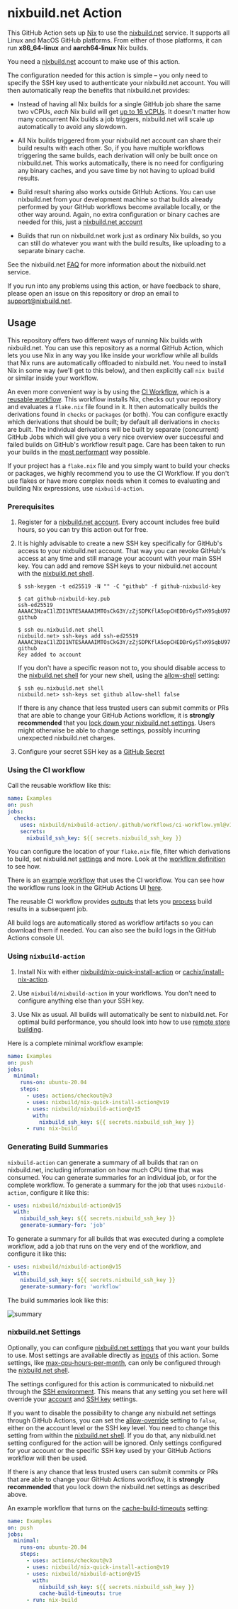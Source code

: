 # nixbuild.net Action

This GitHub Action sets up [Nix](https://nixos.org/nix/) to use the
[nixbuild.net](https://nixbuild.net) service. It supports all Linux and MacOS
GitHub platforms. From either of those platforms, it can run **x86_64-linux**
and **aarch64-linux** Nix builds.

You need a [nixbuild.net](https://nixbuild.net) account to make use of this
action.

The configuration needed for this action is simple &ndash; you only need to
specify the SSH key used to authenticate your nixbuild.net account. You will
then automatically reap the benefits that nixbuild.net provides:

* Instead of having all Nix builds for a single GitHub job share the same two
  vCPUs, _each_ Nix build will get [up to 16 vCPUs](https://blog.nixbuild.net/posts/2020-06-25-automatic-resource-optimization.html).
  It doesn't matter how many concurrent Nix builds a job triggers, nixbuild.net
  will scale up automatically to avoid any slowdown.

* All Nix builds triggered from your nixbuild.net account can share their build
  results with each other. So, if you have multiple workflows triggering the
  same builds, each derivation will only be built once on nixbuild.net.  This
  works automatically, there is no need for configuring any binary caches, and
  you save time by not having to upload build results.

* Build result sharing also works outside GitHub Actions. You can use
  nixbuild.net from your development machine so that builds already performed
  by your GitHub workflows become available locally, or the other way around.
  Again, no extra configuration or binary caches are needed for this, just a
  [nixbuild.net account](https://docs.nixbuild.net/getting-started/)

* Builds that run on nixbuild.net work just as ordinary Nix builds, so you can
  still do whatever you want with the build results, like uploading to a
  separate binary cache.

See the nixbuild.net [FAQ](https://nixbuild.net/#faq) for more information
about the nixbuild.net service.

If you run into any problems using this action, or have feedback to share,
please open an issue on this repository or drop an email to
[support@nixbuild.net](mailto:support@nixbuild.net).


## Usage

This repository offers two different ways of running Nix builds with
nixbuild.net. You can use this repository as a normal GitHub Action, which lets
you use Nix in any way you like inside your workflow while all builds that Nix
runs are automatically offloaded to nixbuild.net. You need to install Nix in
some way (we'll get to this below), and then explicitly call `nix build` or
similar inside your workflow.

An even more convenient way is by using the [CI
Workflow](.github/workflows/ci-workflow.yml), which is a [reusable
workflow](https://docs.github.com/en/actions/using-workflows/reusing-workflows).
This workflow installs Nix, checks out your repository and evaluates a
`flake.nix` file found in it. It then automatically builds the derivations
found in `checks` or `packages` (or both). You can configure exactly which
derivations that should be built; by default all derivations in `checks` are
built. The individual derivations will be built by separate (concurrent) GitHub
Jobs which will give you a very nice overview over successful and failed builds
on GitHub's workflow result page. Care has been taken to run your builds in the
[most
performant](https://blog.nixbuild.net/posts/2022-03-16-lightning-fast-ci-with-nixbuild-net.html)
way possible.

If your project has a `flake.nix` file and you simply want to build your checks
or packages, we highly recommend you to use the CI Workflow. If you don't use
flakes or have more complex needs when it comes to evaluating and building
Nix expressions, use `nixbuild-action`.

### Prerequisites

1. Register for a [nixbuild.net account](https://nixbuild.net/#register). Every
   account includes free build hours, so you can try this action out for free.

2. It is highly advisable to create a new SSH key specifically for GitHub's
   access to your nixbuild.net account. That way you can revoke GitHub's access
   at any time and still manage your account with your main SSH key. You can
   add and remove SSH keys to your nixbuild.net account with the
   [nixbuild.net shell](https://docs.nixbuild.net/getting-started/#adding-an-ssh-key).

   ```text
   $ ssh-keygen -t ed25519 -N "" -C "github" -f github-nixbuild-key

   $ cat github-nixbuild-key.pub
   ssh-ed25519 AAAAC3NzaC1lZDI1NTE5AAAAIMTOsCkG3Y/zZjSDPKflA5opCHEDBrGySTxK9SqbU979 github

   $ ssh eu.nixbuild.net shell
   nixbuild.net> ssh-keys add ssh-ed25519 AAAAC3NzaC1lZDI1NTE5AAAAIMTOsCkG3Y/zZjSDPKflA5opCHEDBrGySTxK9SqbU979 github
   Key added to account
   ```

   If you don't have a specific reason not to, you should disable access to
   the [nixbuild.net shell](http://docs.nixbuild.net/nixbuild-shell/#nixbuild-shell)
   for your new shell, using the
   [allow-shell](https://docs.nixbuild.net/settings/#allow-shell) setting:

   ```
   $ ssh eu.nixbuild.net shell
   nixbuild.net> ssh-keys set github allow-shell false
   ```

   If there is any chance that less trusted users can submit commits or PRs that
   are able to change your GitHub Actions workflow, it is **strongly recommended**
   that you [lock down your nixbuild.net settings](#nixbuildnet-settings). Users
   might otherwise be able to change settings, possibly incurring unexpected
   nixbuild.net charges.

3. Configure your secret SSH key as a [GitHub Secret](https://docs.github.com/en/actions/reference/encrypted-secrets)

### Using the CI workflow

Call the reusable workflow like this:

```yaml
name: Examples
on: push
jobs:
  checks:
    uses: nixbuild/nixbuild-action/.github/workflows/ci-workflow.yml@v15
    secrets:
      nixbuild_ssh_key: ${{ secrets.nixbuild_ssh_key }}
```

You can configure the location of your `flake.nix` file, filter which
derivations to build, set nixbuild.net [settings](./#nixbuildnet-settings) and
more. Look at the [workflow definition](.github/workflows/ci-workflow.yml#L36)
to see how.

There is an [example workflow](.github/workflows/ci-example.yml) that uses the
CI workflow. You can see how the workflow runs look in the GitHub Actions UI
[here](https://github.com/nixbuild/nixbuild-action/actions/workflows/ci-example.yml).

The reusable CI workflow provides
[outputs](.github/workflows/ci-workflow.yml#L20) that lets you
[process](.github/workflows/ci-example.yml#L50) build results in a subsequent
job.

All build logs are automatically stored as workflow artifacts so you can
download them if needed. You can also see the build logs in the GitHub Actions
console UI.

### Using `nixbuild-action`

1. Install Nix with either [nixbuild/nix-quick-install-action](https://github.com/marketplace/actions/nix-quick-install) or [cachix/install-nix-action](https://github.com/marketplace/actions/install-nix).

2. Use `nixbuild/nixbuild-action` in your workflows. You don't need to configure
   anything else than your SSH key.

3. Use Nix as usual. All builds will automatically be sent to nixbuild.net.
   For optimal build performance, you should look into how to use
   [remote store building](https://blog.nixbuild.net/posts/2022-03-16-lightning-fast-ci-with-nixbuild-net.html).

Here is a complete minimal workflow example:

```yaml
name: Examples
on: push
jobs:
  minimal:
    runs-on: ubuntu-20.04
    steps:
      - uses: actions/checkout@v3
      - uses: nixbuild/nix-quick-install-action@v19
      - uses: nixbuild/nixbuild-action@v15
        with:
          nixbuild_ssh_key: ${{ secrets.nixbuild_ssh_key }}
      - run: nix-build
```

### Generating Build Summaries

`nixbuild-action` can generate a summary of all builds that ran on nixbuild.net,
including information on how much CPU time that was consumed. You can generate
summaries for an individual job, or for the complete workflow. To generate a
summary for the job that uses `nixbuild-action`, configure it like this:

```yaml
- uses: nixbuild/nixbuild-action@v15
  with:
    nixbuild_ssh_key: ${{ secrets.nixbuild_ssh_key }}
    generate-summary-for: 'job'
```

To generate a summary for all builds that was executed during a complete
workflow, add a job that runs on the very end of the workflow, and configure
it like this:

```yaml
- uses: nixbuild/nixbuild-action@v15
  with:
    nixbuild_ssh_key: ${{ secrets.nixbuild_ssh_key }}
    generate-summary-for: 'workflow'
```

The build summaries look like this:

![summary](examples/summary.png)

### nixbuild.net Settings

Optionally, you can configure [nixbuild.net
settings](https://docs.nixbuild.net/settings/) that you want your builds to
use. Most settings are available directly as [inputs](action.yml) of this
action. Some settings, like
[max-cpu-hours-per-month](https://docs.nixbuild.net/settings/#max-cpu-hours-per-month),
can only be configured through the [nixbuild.net
shell](http://docs.nixbuild.net/nixbuild-shell/#configure-settings).

The settings configured for this action is communicated to nixbuild.net through
the [SSH environment](https://docs.nixbuild.net/settings/#ssh-environment).
This means that any setting you set here will override your
[account](https://docs.nixbuild.net/settings/#account) and [SSH
key](https://docs.nixbuild.net/settings/#ssh-key) settings.

If you want to disable the possibility to change any nixbuild.net settings
through GitHub Actions, you can set the
[allow-override](https://docs.nixbuild.net/settings/#allow-override) setting to
`false`, either on the account level or the SSH key level. You need to change
this setting from within the [nixbuild.net
shell](http://docs.nixbuild.net/nixbuild-shell/#configure-settings). If you do
that, any nixbuild.net setting configured for the action will be ignored. Only
settings configured for your account or the specific SSH key used by your
GitHub Actions workflow will then be used.

If there is any chance that less trusted users can submit commits or PRs that
are able to change your GitHub Actions workflow, it is **strongly recommended**
that you lock down the nixbuild.net settings as described above.

An example workflow that turns on the
[cache-build-timeouts](https://docs.nixbuild.net/settings/#cache-build-timeouts)
setting:

```yaml
name: Examples
on: push
jobs:
  minimal:
    runs-on: ubuntu-20.04
    steps:
      - uses: actions/checkout@v3
      - uses: nixbuild/nix-quick-install-action@v19
      - uses: nixbuild/nixbuild-action@v15
        with:
          nixbuild_ssh_key: ${{ secrets.nixbuild_ssh_key }}
          cache-build-timeouts: true
      - run: nix-build
```
